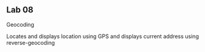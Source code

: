 ## Lab 08
Geocoding

Locates and displays location using GPS and displays current address using reverse-geocoding
